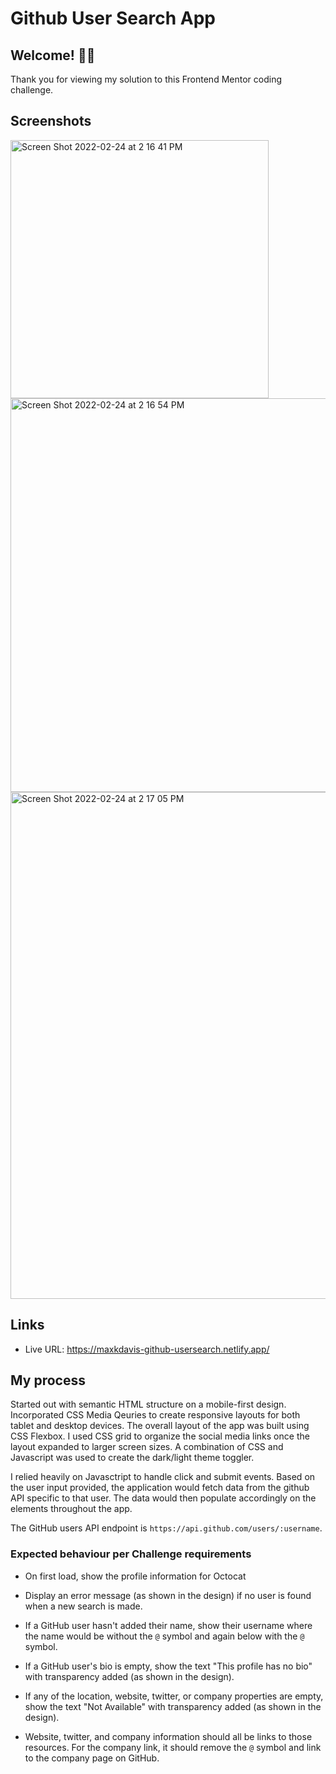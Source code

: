 # Github User Search App

## Welcome! 👋🏻

Thank you for viewing my solution to this Frontend Mentor coding challenge.

## Screenshots

<img width="413" alt="Screen Shot 2022-02-24 at 2 16 41 PM" src="https://user-images.githubusercontent.com/7098417/155602531-7595e81d-64b0-4c9f-ac37-65d6ecdb70be.png">

<img width="630" alt="Screen Shot 2022-02-24 at 2 16 54 PM" src="https://user-images.githubusercontent.com/7098417/155602537-c120e105-4e0e-46c9-b4ce-8a4f0c734f20.png">

<img width="811" alt="Screen Shot 2022-02-24 at 2 17 05 PM" src="https://user-images.githubusercontent.com/7098417/155602544-96d82e20-e526-4e1d-996a-78c11e817b98.png">

## Links

-   Live URL: https://maxkdavis-github-usersearch.netlify.app/

## My process

Started out with semantic HTML structure on a mobile-first design. Incorporated CSS Media Qeuries to create responsive layouts for both tablet and desktop devices. The overall layout of the app was built using CSS Flexbox. I used CSS grid to organize the social media links once the layout expanded to larger screen sizes. A combination of CSS and Javascript was used to create the dark/light theme toggler.

I relied heavily on Javasctript to handle click and submit events. Based on the user input provided, the application would fetch data from the github API specific to that user. The data would then populate accordingly on the elements throughout the app.

The GitHub users API endpoint is `https://api.github.com/users/:username`.

### Expected behaviour per Challenge requirements

-   On first load, show the profile information for Octocat

-   Display an error message (as shown in the design) if no user is found when a new search is made.

-   If a GitHub user hasn't added their name, show their username where the name would be without the `@` symbol and again below with the `@` symbol.

-   If a GitHub user's bio is empty, show the text "This profile has no bio" with transparency added (as shown in the design).

-   If any of the location, website, twitter, or company properties are empty, show the text "Not Available" with transparency added (as shown in the design).

-   Website, twitter, and company information should all be links to those resources. For the company link, it should remove the `@` symbol and link to the company page on GitHub.
